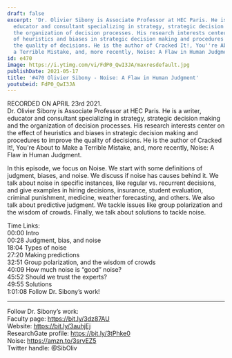 ```yaml
---
draft: false
excerpt: 'Dr. Olivier Sibony is Associate Professor at HEC Paris. He is a writer,
  educator and consultant specializing in strategy, strategic decision making and
  the organization of decision processes. His research interests center on the effect
  of heuristics and biases in strategic decision making and procedures to improve
  the quality of decisions. He is the author of Cracked It!, You''re About to Make
  a Terrible Mistake, and, more recently, Noise: A Flaw in Human Judgment.'
id: e470
image: https://i.ytimg.com/vi/FdP0_QwI3JA/maxresdefault.jpg
publishDate: 2021-05-17
title: '#470 Olivier Sibony - Noise: A Flaw in Human Judgment'
youtubeid: FdP0_QwI3JA
---
```

RECORDED ON APRIL 23rd 2021.  
Dr. Olivier Sibony is Associate Professor at HEC Paris. He is a writer, educator and consultant specializing in strategy, strategic decision making and the organization of decision processes. His research interests center on the effect of heuristics and biases in strategic decision making and procedures to improve the quality of decisions. He is the author of Cracked It!, You're About to Make a Terrible Mistake, and, more recently, Noise: A Flaw in Human Judgment.

In this episode, we focus on Noise. We start with some definitions of judgment, biases, and noise. We discuss if noise has causes behind it. We talk about noise in specific instances, like regular vs. recurrent decisions, and give examples in hiring decisions, insurance, student evaluation, criminal punishment, medicine, weather forecasting, and others. We also talk about predictive judgment. We tackle issues like group polarization and the wisdom of crowds. Finally, we talk about solutions to tackle noise.

Time Links:  
00:00 Intro  
00:28  Judgment, bias, and noise  
18:04  Types of noise  
27:20  Making predictions  
32:51  Group polarization, and the wisdom of crowds  
40:09  How much noise is “good” noise?  
45:52  Should we trust the experts?  
49:55  Solutions  
1:01:08  Follow Dr. Sibony’s work!

---

Follow Dr. Sibony’s work:  
Faculty page: https://bit.ly/3dz87AU  
Website: https://bit.ly/3auhjEj  
ResearchGate profile: https://bit.ly/3tPhke0  
Noise: https://amzn.to/3srvEZ5  
Twitter handle: @SibOliv
